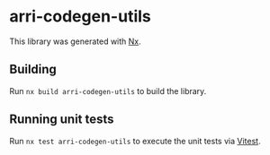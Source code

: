 # arri-codegen-utils

This library was generated with [Nx](https://nx.dev).

## Building

Run `nx build arri-codegen-utils` to build the library.

## Running unit tests

Run `nx test arri-codegen-utils` to execute the unit tests via [Vitest](https://vitest.dev).
